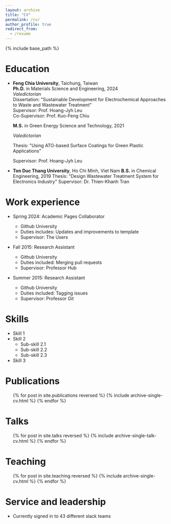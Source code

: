 ```yaml
---
layout: archive
title: "CV"
permalink: /cv/
author_profile: true
redirect_from:
  - /resume
---
```


{% include base_path %}

Education
======
* **Feng Chia University**, Taichung, Taiwan
<br>**Ph.D.** in Materials Science and Engineering, 2024
  <br>_Valedictorian_
  <br>Dissertation: "Sustainable Development for Electrochemical Approaches to Waste and Wastewater Treatment"
  <br>Supervisor: Prof. Hoang-Jyh Leu
  <br>Co-Supervisor: Prof. Kuo-Feng Chiu

  **M.S.** in Green Energy Science and Technology, 2021

  _Valedictorian_

  Thesis: "Using ATO-based Surface Coatings for Green Plastic Applications"

  Supervisor: Prof. Hoang-Jyh Leu

* **Ton Duc Thang University**, Ho Chi Minh, Viet Nam
**B.S.** in Chemical Engineering, 2019
  Thesis: "Design Wastewater Treatment System for Electronics Industry"
  Supervisor: Dr. Thien-Khanh Tran


Work experience
======
* Spring 2024: Academic Pages Collaborator
  * Github University
  * Duties includes: Updates and improvements to template
  * Supervisor: The Users

* Fall 2015: Research Assistant
  * Github University
  * Duties included: Merging pull requests
  * Supervisor: Professor Hub

* Summer 2015: Research Assistant
  * Github University
  * Duties included: Tagging issues
  * Supervisor: Professor Git
  
Skills
======
* Skill 1
* Skill 2
  * Sub-skill 2.1
  * Sub-skill 2.2
  * Sub-skill 2.3
* Skill 3

Publications
======
  <ul>{% for post in site.publications reversed %}
    {% include archive-single-cv.html %}
  {% endfor %}</ul>
  
Talks
======
  <ul>{% for post in site.talks reversed %}
    {% include archive-single-talk-cv.html  %}
  {% endfor %}</ul>
  
Teaching
======
  <ul>{% for post in site.teaching reversed %}
    {% include archive-single-cv.html %}
  {% endfor %}</ul>
  
Service and leadership
======
* Currently signed in to 43 different slack teams
